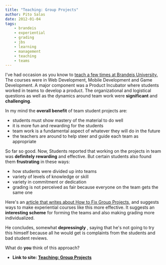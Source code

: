 ```yaml
---
title: "Teaching: Group Projects"
author: Pito Salas
date: 2012-01-04
tags:
    - brandeis
    - experiential
    - grading
    - jbs
    - learning
    - management
    - teaching
    - teams
---
```


I've had occasion as you know to [teach a few times at Brandeis
University.](<https://sites.google.com/site/brandeiscosijbs/>) The courses
were in Web Development, Mobile Development and Game Development. A major
component was a Product Incubator where students worked in teams to develop a
product. The organizational and logistical questions as well as the dynamics
around team work were **significant** and **challenging**.

In my mind the **overall benefit** of team student projects are:

  * students must show mastery of the material to do well
  * it is more fun and rewarding for the students
  * team work is a fundamental aspect of whatever they will do in the future
  * the teachers are around to help steer and guide each team as appropriate

So far so good. Now, Students reported that working on the projects in team
was **definitely rewarding** and effective. But certain students also found
them **frustrating** in these ways:

  * how students were divided up into teams
  * variety of levels of knowledge or skill
  * variety in commitment or dedication
  * grading is not perceived as fair because everyone on the team gets the same one

Here's an [article that writes about How to Fix Group
Projects,](<http://econlog.econlib.org/archives/2011/12/how_to_fix_grou.html>)
and suggests ways to make experiential courses like this more effective. It
suggests an **interesting scheme** for forming the teams and also making
grading more individualized.

He concludes, somewhat **depressingly** , saying that he's not going to try
this himself because all he would get is complaints from the students and bad
student reviews.

What do **you** think of this approach?


* **Link to site:** **[Teaching: Group Projects](None)**
